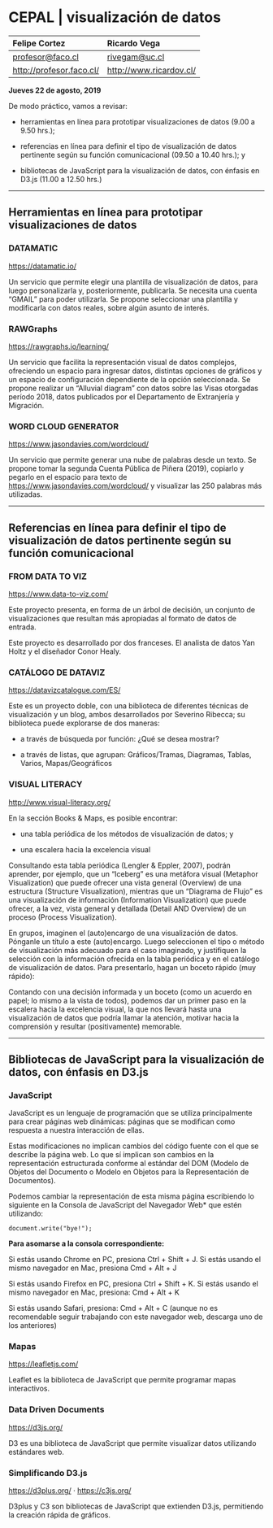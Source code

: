 # CEPAL | visualización de datos

| Felipe Cortez            |  Ricardo Vega           |
|:-------------------------|:------------------------|
| profesor@faco.cl         | rivegam@uc.cl           |
| http://profesor.faco.cl/ | http://www.ricardov.cl/ | 

**Jueves 22 de agosto, 2019**

De modo práctico, vamos a revisar:

- herramientas en línea para prototipar visualizaciones de datos (9.00 a 9.50 hrs.);

- referencias en línea para definir el tipo de visualización de datos pertinente según su función comunicacional (09.50 a 10.40 hrs.); y

- bibliotecas de JavaScript para la visualización de datos, con énfasis en D3.js (11.00 a 12.50 hrs.)

- - - - - - - - -

## Herramientas en línea para prototipar visualizaciones de datos

### DATAMATIC
https://datamatic.io/

Un servicio que permite elegir una plantilla de visualización de datos, para luego personalizarla y, posteriormente, publicarla. Se necesita una cuenta “GMAIL” para poder utilizarla. Se propone seleccionar una plantilla y modificarla con datos reales, sobre algún asunto de interés.

### RAWGraphs
https://rawgraphs.io/learning/ 

Un servicio que facilita la representación visual de datos complejos, ofreciendo un espacio para ingresar datos, distintas opciones de gráficos y un espacio de configuración dependiente de la opción seleccionada. Se propone realizar un “Alluvial diagram” con datos sobre las Visas otorgadas período 2018, datos publicados por el Departamento de Extranjería y Migración.

### WORD CLOUD GENERATOR 
https://www.jasondavies.com/wordcloud/ 

Un servicio que permite generar una nube de palabras desde un texto. Se propone tomar la segunda Cuenta Pública de Piñera (2019), copiarlo y pegarlo en el espacio para texto de https://www.jasondavies.com/wordcloud/  y visualizar las 250 palabras más utilizadas.

- - - - - - - - -

## Referencias en línea para definir el tipo de visualización de datos pertinente según su función comunicacional

### FROM DATA TO VIZ
https://www.data-to-viz.com/

Este proyecto presenta, en forma de un árbol de decisión, un conjunto de visualizaciones que resultan más apropiadas al formato de datos de entrada.

Este proyecto es desarrollado por dos franceses. El analista de datos Yan Holtz y el diseñador Conor Healy.

### CATÁLOGO DE DATAVIZ
https://datavizcatalogue.com/ES/

Este es un proyecto doble, con una biblioteca de diferentes técnicas de visualización y un blog, ambos desarrollados por Severino Ribecca; su biblioteca puede explorarse de dos maneras:

- a través de búsqueda por función: ¿Qué se desea mostrar?

- a través de listas, que agrupan: Gráficos/Tramas, Diagramas, Tablas, Varios, Mapas/Geográficos

### VISUAL LITERACY
http://www.visual-literacy.org/

En la sección Books & Maps, es posible encontrar:

- una tabla periódica de los métodos de visualización de datos; y

- una escalera hacia la excelencia visual 

Consultando esta tabla periódica (Lengler & Eppler, 2007), podrán aprender, por ejemplo, que un “Iceberg” es una metáfora visual (Metaphor Visualization) que puede ofrecer una vista general (Overview) de una estructura (Structure Visualization), mientras que un “Diagrama de Flujo” es una visualización de información (Information Visualization) que puede ofrecer, a la vez, vista general y detallada (Detail AND Overview) de un proceso (Process Visualization). 

En grupos, imaginen el (auto)encargo de una visualización de datos. Pónganle un título a este (auto)encargo. Luego seleccionen el tipo o método de visualización más adecuado para el caso imaginado, y justifiquen la selección con la información ofrecida en la tabla periódica y en el catálogo de visualización de datos. Para presentarlo, hagan un boceto rápido (muy rápido):

Contando con una decisión informada y un boceto (como un acuerdo en papel; lo mismo a la vista de todos), podemos dar un primer paso en la escalera hacia la excelencia visual, la que nos llevará hasta una visualización de datos que podría llamar la atención, motivar hacia la comprensión y resultar (positivamente) memorable.

- - - - - - - - -

## Bibliotecas de JavaScript para la visualización de datos, con énfasis en D3.js

### JavaScript

JavaScript es un lenguaje de programación que se utiliza principalmente para crear páginas web dinámicas: páginas que se modifican como respuesta a nuestra interacción de ellas.

Estas modificaciones no implican cambios del código fuente con el que se describe la página web. Lo que sí implican son cambios en la representación estructurada conforme al estándar del DOM (Modelo de Objetos del Documento o Modelo en Objetos para la Representación de Documentos).

Podemos cambiar la representación de esta misma página escribiendo lo siguiente en la Consola de JavaScript del Navegador Web* que estén utilizando:

`document.write("bye!");`

**Para asomarse a la consola correspondiente:**

Si estás usando Chrome en PC, presiona Ctrl + Shift + J. Si estás usando el mismo navegador en Mac, presiona Cmd + Alt + J

Si estás usando Firefox en PC, presiona Ctrl + Shift + K. Si estás usando el mismo navegador en Mac, presiona: Cmd + Alt + K

Si estás usando Safari, presiona: Cmd + Alt + C (aunque no es recomendable seguir trabajando con este navegador web, descarga uno de los anteriores)

### Mapas
https://leafletjs.com/

Leaflet es la biblioteca de JavaScript que permite programar mapas interactivos.

### Data Driven Documents
https://d3js.org/

D3 es una biblioteca de JavaScript que permite visualizar datos utilizando estándares web.

### Simplificando D3.js
https://d3plus.org/ · https://c3js.org/

D3plus y C3 son bibliotecas de JavaScript que extienden D3.js, permitiendo la creación rápida de gráficos.
